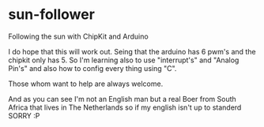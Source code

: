 sun-follower
============

Following the sun with ChipKit and Arduino 

I do hope that this will work out. Seing that the arduino has 6 pwm's and the chipkit only has 5. So I'm learning also to use "interrupt's" and "Analog Pin's" and also how to config every thing using "C".

Those whom want to help are always welcome.

And as you can see I'm not an English man but a real Boer from South Africa that lives in The Netherlands so if my english isn't up to standerd SORRY :P

